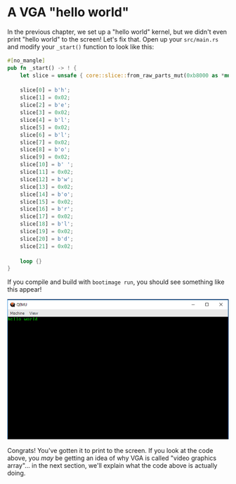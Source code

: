 # A VGA "hello world"

In the previous chapter, we set up a "hello world" kernel, but we didn't even
print "hello world" to the screen! Let's fix that. Open up your `src/main.rs`
and modify your `_start()` function to look like this:

```rust
#[no_mangle]
pub fn _start() -> ! {
    let slice = unsafe { core::slice::from_raw_parts_mut(0xb8000 as *mut u8, 4000) };

    slice[0] = b'h';
    slice[1] = 0x02;
    slice[2] = b'e';
    slice[3] = 0x02;
    slice[4] = b'l';
    slice[5] = 0x02;
    slice[6] = b'l';
    slice[7] = 0x02;
    slice[8] = b'o';
    slice[9] = 0x02;
    slice[10] = b' ';
    slice[11] = 0x02;
    slice[12] = b'w';
    slice[13] = 0x02;
    slice[14] = b'o';
    slice[15] = 0x02;
    slice[16] = b'r';
    slice[17] = 0x02;
    slice[18] = b'l';
    slice[19] = 0x02;
    slice[20] = b'd';
    slice[21] = 0x02;

    loop {}
}
```

If you compile and build with `bootimage run`, you should see something like
this appear!

<img alt="program on hardware" class="center" src="../assets/hello-ascii.png" />

Congrats! You've gotten it to print to the screen. If you look at the code above, you
*may* be getting an idea of why VGA is called "video graphics array"... in the next
section, we'll explain what the code above is actually doing.